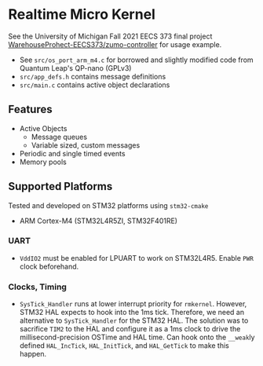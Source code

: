 # Realtime Micro Kernel

See the University of Michigan Fall 2021 EECS 373 final project [WarehouseProhect-EECS373/zumo-controller](https://github.com/WarehouseProject-EECS373/zumo-controller) for usage example.

- See `src/os_port_arm_m4.c` for borrowed and slightly modified code from Quantum Leap's QP-nano (GPLv3)
- `src/app_defs.h` contains message definitions
- `src/main.c` contains active object declarations

## Features

- Active Objects
  - Message queues
  - Variable sized, custom messages
- Periodic and single timed events
- Memory pools

## Supported Platforms

Tested and developed on STM32 platforms using `stm32-cmake`

- ARM Cortex-M4 (STM32L4R5ZI, STM32F401RE)

### UART

- `VddIO2` must be enabled for LPUART to work on STM32L4R5. Enable `PWR` clock beforehand.

### Clocks, Timing

- `SysTick_Handler` runs at lower interrupt priority for `rmkernel`. However, STM32 HAL expects to hook into the 1ms tick. Therefore, we need an alternative to `SysTick_Handler` for the STM32 HAL. The solution was to sacrifice `TIM2` to the HAL and configure it as a 1ms clock to drive the millisecond-precision OSTime and HAL time. Can hook onto the `__weak`ly defined `HAL_IncTick`, `HAL_InitTick`, and `HAL_GetTick` to make this happen.
